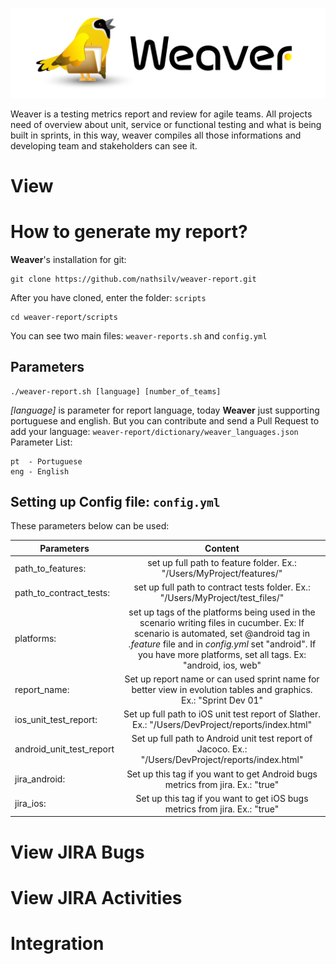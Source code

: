 
![](images/waever.png)

Weaver is a testing metrics report and review  for agile teams. All projects need of overview about unit, service or functional testing and what is being built in sprints, in this way, weaver compiles all those informations and developing team and stakeholders can see it.

# View

# How to generate my report?
**Weaver**'s installation for git:
```
git clone https://github.com/nathsilv/weaver-report.git
````
After you have cloned, enter the folder: `scripts`
```
cd weaver-report/scripts
```
You can see two main files: `weaver-reports.sh` and `config.yml`

## Parameters
``` 
./weaver-report.sh [language] [number_of_teams]
``` 
*[language]* is parameter for report language, today **Weaver** just supporting portuguese and english. But you can contribute and send a Pull Request to add your language: `weaver-report/dictionary/weaver_languages.json` <br>
Parameter List:
``` 
pt  - Portuguese 
eng - English 
``` 

## Setting up Config file: `config.yml`
These parameters below can be used: <br>

| Parameters        | Content           |
| ------------- |:-------------:|
|path_to_features:                      | set up full path to feature folder. Ex.: "/Users/MyProject/features/"                         |
|path_to_contract_tests:                | set up full path to contract tests folder. Ex.: "/Users/MyProject/test_files/"                |
|platforms:                             | set up tags of the platforms being used in the scenario writing files in cucumber. Ex: If scenario is automated, set @android tag in *.feature* file and in *config.yml* set "android". If you have more platforms, set all tags. Ex: "android, ios, web"                                                                                                                 |
|report_name:                           | Set up report name or can used sprint name for better view in evolution tables and graphics. Ex.: "Sprint Dev 01"                                                                                                                    |
|ios_unit_test_report:                  | Set up full path to iOS unit test report of Slather. Ex.: "/Users/DevProject/reports/index.html"                                                                                                  |
|android_unit_test_report               | Set up full path to Android unit test report of Jacoco. Ex.: "/Users/DevProject/reports/index.html"                                                                                                  |
|jira_android:                          | Set up this tag if you want to get Android bugs metrics from jira. Ex.: "true"                |
|jira_ios:                              | Set up this tag if you want to get iOS bugs metrics from jira. Ex.: "true"                    |

# View JIRA Bugs

# View JIRA Activities

# Integration

